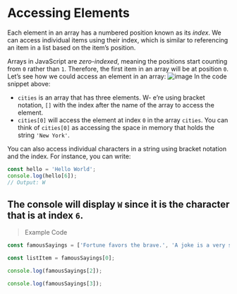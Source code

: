 # Accessing Elements
Each element in an array has a numbered position known as its *index*. We can access individual items using their index, which is similar to referencing an item in a list based on the item’s position.

Arrays in JavaScript are *zero-indexed*, meaning the positions start counting from `0` rather than `1`. Therefore, the first item in an array will be at position `0`. Let’s see how we could access an element in an array:
![image](https://cdn.discordapp.com/attachments/720137467579334716/724085157421776987/Screen_Shot_2020-06-20_at_8.12.54_PM.png)
In the code snippet above:

- `cities` is an array that has three elements.
W- e’re using bracket notation, `[]` with the index after the name of the array to access the element.
- `cities[0]` will access the element at index `0` in the array `cities`. You can think of `cities[0]` as accessing the space in memory that holds the string `'New York'`.

You can also access individual characters in a string using bracket notation and the index. For instance, you can write:
```js
const hello = 'Hello World';
console.log(hello[6]);
// Output: W
```
The console will display `W` since it is the character that is at index `6`.
---
> Example Code
```js
const famousSayings = ['Fortune favors the brave.', 'A joke is a very serious thing.', 'Where there is love there is life.'];

const listItem = famousSayings[0];

console.log(famousSayings[2]);

console.log(famousSayings[3]);
```